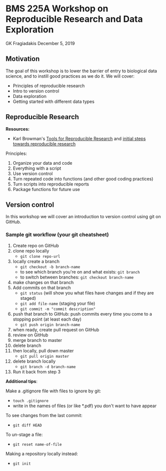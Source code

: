 # BMS 225A Workshop on Reproducible Research and Data Exploration

GK Fragiadakis
December 5, 2019

##  Motivation

The goal of this workshop is to lower the barrier of entry to biological data science, and to instill good practices as we do it. 
We will cover: 

- Principles of reproducible research
- Intro to version control
- Data exploration
- Getting started with different data types

## Reproducible Research

**Resources:**
- Karl Browman's [Tools for Reproducible Research](http://kbroman.org/Tools4RR/) and [initial steps towards reproducible research](https://kbroman.org/steps2rr/)

Principles:

1. Organize your data and code
2. Everything with a script
3. Use version control
4. Turn repeated code into functions (and other good coding practices)
5. Turn scripts into reproducible reports
6. Package functions for future use

## Version control

In this workshop we will cover an introduction to version control using git on GitHub. 

### Sample git workflow (your git cheatsheet)

1. Create repo on GitHub
2. clone repo locally
    - `git clone repo-url`
3. locally create a branch
    - `git checkout -b branch-name`
    - to see which branch you're on and what exists: `git branch`
    - to switch between branches: `git checkout branch-name`
4. make changes on that branch
5. Add commits on that branch
    - `git status` (will show you what files have changes and if they are staged)
    - `git add file-name` (staging your file)
    - `git commit -m "commit description"`
6. push that branch to GitHub: push commits every time you come to a stopping point (at least each day)
    - `git push origin branch-name`
7. when ready, create pull request on GitHub
8. review on GitHub
9. merge branch to master
10. delete branch
11. then locally, pull down master
    - `git pull origin master`
12. delete branch locally
    - `git branch -d branch-name`
13. Run it back from step 3

**Additional tips**: 

Make a .gitignore file with files to ignore by git:
- `touch .gitignore`
- write in the names of files (or like *.pdf) you don't want to have appear

To see changes from the last commit:
- `git diff HEAD`

To un-stage a file:
- `git reset name-of-file`

Making a repository locally instead:
- `git init`



